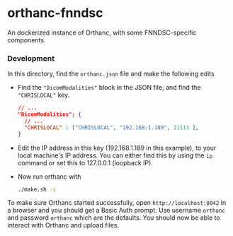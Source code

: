 # orthanc-fnndsc
An dockerized instance of Orthanc, with some FNNDSC-specific components.


### Development

In this directory, find the `orthanc.json` file and make the following edits

- Find the `"DicomModalities"` block in the JSON file, and find the `"CHRISLOCAL"` key.

  ```json
  // ...
  "DicomModalities": {
  	// ...
  	"CHRISLOCAL" : ["CHRISLOCAL", "192.168.1.189", 11113 ],
  }
  ```

- Edit the IP address in this key (192.168.1.189 in this example), to your local machine's IP address. You can either find this by using the `ip` command or set this to 127.0.0.1 (loopback IP).

- Now run orthanc with

  ```bash
  ./make.sh -i
  ```

To make sure Orthanc started successfully, open `http://localhost:8042` in a browser and you should get a Basic Auth prompt. Use username `orthanc` and password `orthanc` which are the defaults. You should now be able to interact with Orthanc and upload files.
